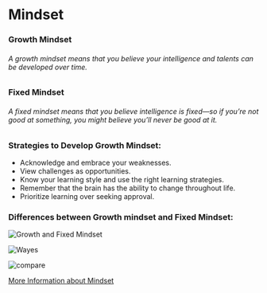 # Mindset

### Growth Mindset

###### A growth mindset means that you believe your intelligence and talents can be developed over time.


### Fixed Mindset 

###### A fixed mindset means that you believe intelligence is fixed—so if you’re not good at something, you might believe you’ll never be good at it.   
  
### Strategies to Develop Growth Mindset:
- Acknowledge and embrace your weaknesses.
- View challenges as opportunities.
- Know your learning style and use the right learning strategies.
-  Remember that the brain has the ability to change throughout life.
-  Prioritize learning over seeking approval.  

### Differences between Growth mindset and Fixed Mindset:

![Growth and Fixed Mindset](https://miro.medium.com/max/1200/1*TtlqcGNhwGaF0mOfsQJrOg.jpeg)

![Wayes](https://www.guide2research.com/wp-content/uploads/2021/01/The-Two-Basic-Mindsets-Image-1.jpg)

![compare](https://www.moneylogue.com/wp-content/uploads/types-of-mindset.jpg)

[More Information about Mindset](https://www.mindset-res.com/)
